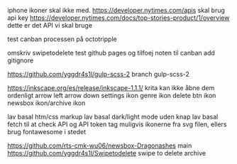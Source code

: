 iphone ikoner skal ikke med.
https://developer.nytimes.com/apis
  skal brug api key
  https://developer.nytimes.com/docs/top-stories-product/1/overview
    dette er det API vi skal bruge

test canban processen på octotripple

omskriv swipetodelete
test github pages og tilfoej noten til canban
add gitignore




https://github.com/yggdr4s1l/gulp-scss-2
  branch gulp-scss-2


https://inkscape.org/es/release/inkscape-1.1.1/
  krita kan ikke åbne dem ordenligt
    arrow left
    arrow down
    settings ikon
    genre ikon
    delete btn ikon
    newsbox ikon/archive ikon


lav basal htm/css markup
lav basal dark/light mode uden knap
lav basal fetch til at check API og API token
tag muligvis ikonerne fra svg filen, ellers brug fontawesome i stedet


https://github.com/rts-cmk-wu06/newsbox-Dragonashes
  main
https://github.com/yggdr4s1l/Swipetodelete
  swipe to delete
  archive